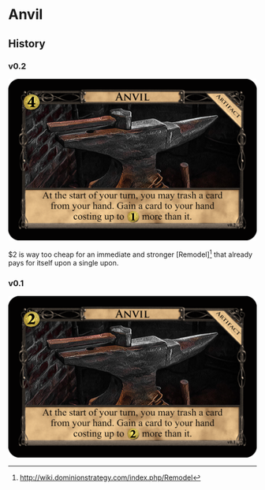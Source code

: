 # Anvil

## History

### v0.2

![v0.2](/Images/Anvil_v0.2.png)

$2 is way too cheap for an immediate and stronger [Remodel][^3] that already
pays for itself upon a single upon.

### v0.1

![v0.1](/Artifact/Images/Anvil_v0.1.png)

[^3]: http://wiki.dominionstrategy.com/index.php/Remodel